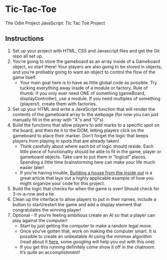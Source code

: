 # Tic-Tac-Toe
The Odin Project JavaScript: Tic Tac Toe Project

<h2>Instructions</h2>

<ol>
  <li>Set up your project with HTML, CSS and Javascript files and get the Git repo all set up.</li>
  <li>You’re going to store the gameboard as an array inside of a Gameboard object, so start there! Your players are also going to be stored in objects, and you’re probably going to want an object to control the flow of the game itself.
    <ul>
    <li>Your main goal here is to have as little global code as possible. Try tucking everything away inside of a module or factory. Rule of thumb: if you only ever need ONE of something (gameBoard, displayController), use a module. If you need multiples of something (players!), create them with factories.</li>
    </ul>
  </li>
  <li>Set up your HTML and write a JavaScript function that will render the contents of the gameboard array to the webpage (for now you can just manually fill in the array with "X"s and "O"s)
  </li>
  <li>Build the functions that allow players to add marks to a specific spot on the board, and then tie it to the DOM, letting players click on the gameboard to place their marker. Don’t forget the logic that keeps players from playing in spots that are already taken!
    <ul>
      <li>Think carefully about where each bit of logic should reside. Each little piece of functionality should be able to fit in the game, player or gameboard objects. Take care to put them in “logical” places. Spending a little time brainstorming here can make your life much easier later!</li>
      <li>If you’re having trouble, <a href="https://www.ayweb.dev/blog/building-a-house-from-the-inside-out">Building a house from the inside out</a> is a great article that lays out a highly applicable example of how you might organize your code for this project.</li>
    </ul>
  </li>
  <li>Build the logic that checks for when the game is over! Should check for 3-in-a-row and a tie.</li>
  <li>Clean up the interface to allow players to put in their names, include a button to start/restart the game and add a display element that congratulates the winning player!</li>
  <li>Optional - If you’re feeling ambitious create an AI so that a player can play against the computer!
    <ul>
      <li>Start by just getting the computer to make a random legal move.</li>
      <li>Once you’ve gotten that, work on making the computer smart. It is possible to create an unbeatable AI using the minimax algorithm (read about it <a href="https://en.wikipedia.org/wiki/Minimax">here</a>, some googling will help you out with this one)</li>
      <li>If you get this running definitely come show it off in the chatroom. It’s quite an accomplishment!</li>
    </ul>
  </li>
</ol>